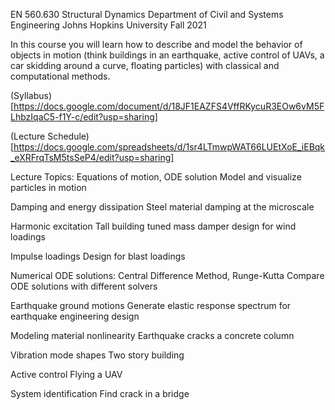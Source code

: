 EN 560.630 Structural Dynamics
Department of Civil and Systems Engineering
Johns Hopkins University
Fall 2021

In this course you will learn how to describe and model the behavior of objects in motion (think buildings in an earthquake, active control of UAVs, a car skidding around a curve, floating particles) with classical and computational methods.

(Syllabus)[https://docs.google.com/document/d/18JF1EAZFS4VffRKycuR3EOw6vM5FLhbzIqaC5-f1Y-c/edit?usp=sharing]

(Lecture Schedule) [https://docs.google.com/spreadsheets/d/1sr4LTmwpWAT66LUEtXoE_iEBqk_eXRFrqTsM5tsSeP4/edit?usp=sharing]

Lecture Topics:
Equations of motion, ODE solution
Model and visualize particles in motion

Damping and energy dissipation
Steel material damping at the microscale

Harmonic excitation
Tall building tuned mass damper design for wind loadings

Impulse loadings
Design for blast loadings

Numerical ODE solutions: Central Difference Method, Runge-Kutta
Compare ODE solutions with different solvers

Earthquake ground motions
Generate elastic response spectrum for earthquake engineering design

Modeling material nonlinearity
Earthquake cracks a concrete column

Vibration mode shapes
Two story building

Active control
Flying a UAV

System identification
Find crack in a bridge

